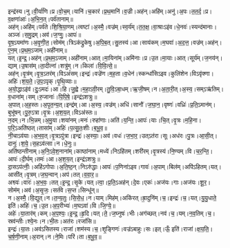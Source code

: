 

  
इन्द्र॑स्य।नु।वी॒र्या॑णि।प्र।वो॒च॒म्।यानि॑।च॒कार॑।प्र॒थ॒मानि॑।व॒ज्री।अह॑न्।अहि॑म्।अनु॑।अ॒पः।त॒त॒र्द॒।प्र।व॒क्षणा॑आः॑।अ॒भि॒न॒त्।पर्व॑तानाम्॥  
अह॑न्।अहि॑म्।पर्व॑ते।शि॒श्रि॒या॒णम्।त्वष्टा॑।अ॒स्मै॒।वज्र॑म्।स्व॒र्य॑म्।त॒त॒क्ष॒।वा॒श्राःऽइ॑व।धे॒नवः॑।स्यन्द॑मानाः।अञ्जः॑।स॒मु॒द्रम्।अव॑।ज॒ग्मुः॒।आपः॑॥  
वृ॒ष॒ऽयमा॑णः।अ॒वृ॒णी॒त॒।सोम॑म्।त्रिऽक॑द्रुकेषु।अ॒पि॒ब॒त्।सु॒तस्य॑।आ।साय॑कम्।म॒घवा॑।अ॒द॒त्त॒।वज्र॑म्।अह॑न्।ए॒न॒म्।प्र॒थ॒म॒ऽजाम्।अही॑नाम्॥  
यत्।इ॒न्द्र॒।अह॑न्।प्र॒थ॒म॒ऽजाम्।अही॑नाम्।आत्।मा॒यिना॑म्।अमि॑नाः।प्र।उ॒त।मा॒याः।आत्।सूर्य॑म्।ज॒नय॑न्।द्याम्।उ॒षास॑म्।ता॒दीत्ना॑।शत्रु॑म्।न।किला॑।वि॒वि॒त्से॒॥  
अह॑न्।वृ॒त्र॑म्।वृ॒त्र॒ऽतर॑म्।विऽअं॑सम्।इन्द्रः॑।वज्रे॑ण।म॒ह॒ता।व॒धेन॑।स्कन्धां॑सिऽइव।कुलि॑शेन।विऽवृ॑क्णा।अहिः॑।श॒य॒ते॒।उ॒प॒ऽपृक्।पृ॒थि॒व्याः॥  
अ॒यो॒द्धाऽइ॑व॑।दुः॒ऽमदः॑।आ।हि।जु॒ह्वे।म॒हा॒ऽवी॒रम्।तु॒वि॒ऽबा॒धम्।ऋ॒जी॒षम्।न।अ॒ता॒री॒त्।अ॒स्य॒।सम्ऽऋ॑तिम्।व॒धाना॑म्।सम्।रु॒जानाः॑।पि॒पि॒षे॒।इन्द्र॑ऽशत्रुः॥  
अ॒पात्।अ॒ह॒स्तः।अ॒पृ॒त॒न्य॒त्।इन्द्र॑म्।आ।अ॒स्य॒।वज्र॑म्।अधि॑।सानौ॑।ज॒घा॒न॒।वृष्णः॑।वध्रिः॑।प्र॒ति॒ऽमान॑म्।बुभू॑षन्।पु॒रु॒ऽत्रा।वृ॒त्रः।अ॒श॒य॒त्।विऽअ॑स्तः॥  
न॒दम्।न।भि॒न्नम्।अ॒मु॒या।शया॑नम्।मनः॑।रुहा॑णाः।अति॑।य॒न्ति॒।आपः॑।याः।चि॒त्।वृ॒त्रः।म॒हि॒ना।प॒रि॒ऽअति॑ष्ठत्।तासा॑म्।अहिः॑।प॒त्सु॒तः॒शीः।ब॒भू॒व॒॥  
नी॒चाऽव॑याः।अ॒भ॒व॒त्।वृ॒त्रऽपु॑त्रा।इन्द्रः॑।अ॒स्याः॒।अव॑।वधः॑।ज॒भा॒र॒।उत्ऽत॑रा।सूः।अध॑रः।पु॒त्रः।आ॒सी॒त्।दानुः॑।श॒ये॒।स॒हऽव॑त्सा।न।धे॒नुः॥  
अति॑ष्ठन्तीनाम्।अ॒नि॒ऽवे॒श॒नाना॑म्।काष्ठा॑नाम्।मध्ये॑।निऽहि॑तम्।शरी॑रम्।वृ॒त्रस्य॑।नि॒ण्यम्।वि।च॒र॒न्ति॒।आपः॑।दी॒र्घम्।तमः॑।आ।अ॒श॒य॒त्।इन्द्र॑ऽशत्रुः॥  
दा॒सऽप॑त्नीः॒।अहि॑ऽगोपाः।अ॒ति॒ष्ठ॒न्।निऽरु॑द्धाः।आपः॑।प॒णिना॑ऽइव।गावः॑।अ॒पाम्।बिल॑म्।अपि॑ऽहितम्।यत्।आसी॑त्।वृ॒त्रम्।ज॒घ॒न्वान्।अप॑।तत्।व॒वा॒र॒॥  
अश्व्यः॑।वारः॑।अ॒भ॒वः॒।तत्।इ॒न्द्र॒।सृ॒के।यत्।त्वा॒।प्र॒ति॒ऽअह॑न्।दे॒वः।एकः॑।अज॑यः।गाः।अज॑यः।शू॒र॒।सोम॑म्।अव॑।अ॒सृ॒जः॒।सर्त॑वे।स॒प्त।सिन्धू॑न्॥  
न।अ॒स्मै॒।वि॒द्युत्।न।त॒न्य॒तुः।सि॒से॒ध॒।न।याम्।मिह॑म्।अकि॑रत्।ह्रा॒दुनि॑म्।च॒।इन्द्रः॑।च॒।यत्।यु॒यु॒धाते॒ इति॑।अहिः॑।च॒।उ॒त।अ॒प॒रीभ्यः॑।म॒घऽवा॑।वि।जि॒ग्ये॒॥  
अहेः॑।या॒तार॑म्।कम्।अ॒प॒श्यः॒।इ॒न्द्र॒।हृ॒दि।यत्।ते॒।ज॒घ्नुषः॑।भीः।अग॑च्छत्।नव॑।च॒।यम्।न॒व॒तिम्।च॒।स्रव॑न्तीः।श्ये॒नः।न।भी॒तः।अत॑रः।रजां॑सि॥  
इन्द्रः॑।या॒तः।अव॑ऽसितस्य।राजा॑।शम॑स्य।च॒।शृ॒ङ्गिणः॑।वज्र॑ऽबाहुः।सः।इत्।ऊँ॒ इति॑।राजा॑।क्ष॒य॒ति॒।च॒र्ष॒णी॒नाम्।अ॒रान्।न।ने॒मिः।परि॑।ता।ब॒भू॒व॒॥  

